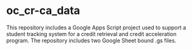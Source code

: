 # oc_cr-ca_data
This repository includes a Google Apps Script project used to support a student tracking system for a credit retrieval and credit acceleration program. The repository includes two Google Sheet bound .gs files.
